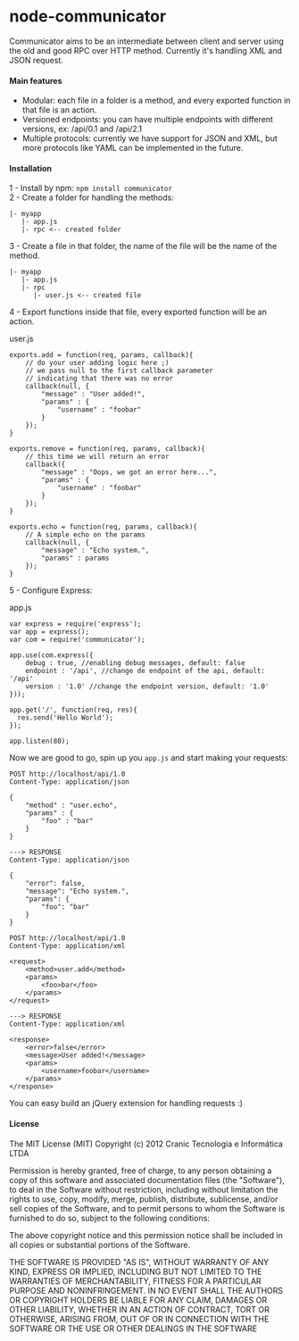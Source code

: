 node-communicator
=================

Communicator aims to be an intermediate between client and server using the old  and good RPC over HTTP method.
Currently it's handling XML and JSON request.

#### Main features

* Modular: each file in a folder is a method, and every exported function in that file is an action.
* Versioned endpoints: you can have multiple endpoints with different versions, ex: /api/0.1 and /api/2.1
* Multiple protocols: currently we have support for JSON and XML, but more protocols like YAML can be implemented in the future.

#### Installation

1 - Install by npm: `npm install communicator`    
2 - Create a folder for handling the methods:

    |- myapp
       |- app.js
       |- rpc <-- created folder

3 - Create a file in that folder, the name of the file will be the name of the method.

    |- myapp
       |- app.js
       |- rpc
          |- user.js <-- created file

4 - Export functions inside that file, every exported function will be an action.

user.js

    exports.add = function(req, params, callback){
        // do your user adding logic here ;)
        // we pass null to the first callback parameter 
        // indicating that there was no error
        callback(null, {
            "message" : "User added!",
            "params" : {
                "username" : "foobar"
            }
        });
    }

    exports.remove = function(req, params, callback){
        // this time we will return an error
        callback({
            "message" : "Oops, we got an error here...",
            "params" : {
                "username" : "foobar"
            }
        });
    }

    exports.echo = function(req, params, callback){
        // A simple echo on the params
        callback(null, {
            "message" : "Echo system.",
            "params" : params
        });
    }

5 - Configure Express:

app.js

    var express = require('express');
    var app = express();
    var com = require('communicator');

    app.use(com.express({
        debug : true, //enabling debug messages, default: false
        endpoint : '/api', //change de endpoint of the api, default: '/api'
        version : '1.0' //change the endpoint version, default: '1.0'
    }));

    app.get('/', function(req, res){
      res.send('Hello World');
    });

    app.listen(80);

Now we are good to go, spin up you `app.js` and start making your requests:

    POST http://localhost/api/1.0
    Content-Type: application/json

    {
        "method" : "user.echo", 
        "params" : {
            "foo" : "bar"
        }
    }

    ---> RESPONSE
    Content-Type: application/json

    {
        "error": false,
        "message": "Echo system.",
        "params": {
            "foo": "bar"
        }
    }

    POST http://localhost/api/1.0
    Content-Type: application/xml

    <request>
        <method>user.add</method>
        <params>
            <foo>bar</foo>
        </params>
    </request>

    ---> RESPONSE
    Content-Type: application/xml
    
    <response>
        <error>false</error>
        <message>User added!</message>
        <params>
            <username>foobar</username>
        </params>
    </response>

You can easy build an jQuery extension for handling requests :)

#### License

The MIT License (MIT) Copyright (c) 2012 Cranic Tecnologia e Informática LTDA

Permission is hereby granted, free of charge, to any person obtaining a copy of this software 
and associated documentation files (the "Software"), to deal in the Software without 
restriction, including without limitation the rights to use, copy, modify, merge, publish, 
distribute, sublicense, and/or sell copies of the Software, and to permit persons to whom the 
Software is furnished to do so, subject to the following conditions:

The above copyright notice and this permission notice shall be included in all copies or 
substantial portions of the Software.

THE SOFTWARE IS PROVIDED "AS IS", WITHOUT WARRANTY OF ANY KIND, EXPRESS OR IMPLIED, INCLUDING 
BUT NOT LIMITED TO THE WARRANTIES OF MERCHANTABILITY, FITNESS FOR A PARTICULAR PURPOSE AND 
NONINFRINGEMENT. IN NO EVENT SHALL THE AUTHORS OR COPYRIGHT HOLDERS BE LIABLE FOR ANY CLAIM, 
DAMAGES OR OTHER LIABILITY, WHETHER IN AN ACTION OF CONTRACT, TORT OR OTHERWISE, ARISING FROM, 
OUT OF OR IN CONNECTION WITH THE SOFTWARE OR THE USE OR OTHER DEALINGS IN THE SOFTWARE